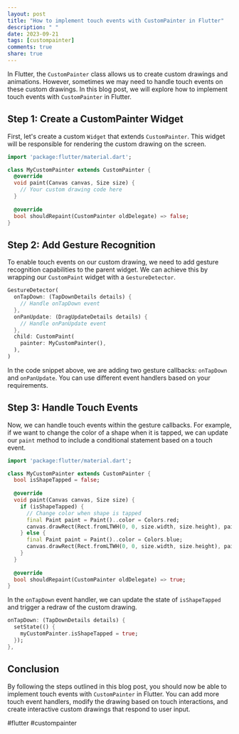 ```yaml
---
layout: post
title: "How to implement touch events with CustomPainter in Flutter"
description: " "
date: 2023-09-21
tags: [custompainter]
comments: true
share: true
---
```


In Flutter, the `CustomPainter` class allows us to create custom drawings and animations. However, sometimes we may need to handle touch events on these custom drawings. In this blog post, we will explore how to implement touch events with `CustomPainter` in Flutter.

## Step 1: Create a CustomPainter Widget

First, let's create a custom `Widget` that extends `CustomPainter`. This widget will be responsible for rendering the custom drawing on the screen.

```dart
import 'package:flutter/material.dart';

class MyCustomPainter extends CustomPainter {
  @override
  void paint(Canvas canvas, Size size) {
    // Your custom drawing code here
  }
  
  @override
  bool shouldRepaint(CustomPainter oldDelegate) => false;
}
```

## Step 2: Add Gesture Recognition

To enable touch events on our custom drawing, we need to add gesture recognition capabilities to the parent widget. We can achieve this by wrapping our `CustomPaint` widget with a `GestureDetector`.

```dart
GestureDetector(
  onTapDown: (TapDownDetails details) {
    // Handle onTapDown event
  },
  onPanUpdate: (DragUpdateDetails details) {
    // Handle onPanUpdate event
  },
  child: CustomPaint(
    painter: MyCustomPainter(),
  ),
)
```

In the code snippet above, we are adding two gesture callbacks: `onTapDown` and `onPanUpdate`. You can use different event handlers based on your requirements.

## Step 3: Handle Touch Events

Now, we can handle touch events within the gesture callbacks. For example, if we want to change the color of a shape when it is tapped, we can update our `paint` method to include a conditional statement based on a touch event.

```dart
import 'package:flutter/material.dart';

class MyCustomPainter extends CustomPainter {
  bool isShapeTapped = false;
  
  @override
  void paint(Canvas canvas, Size size) {
    if (isShapeTapped) {
      // Change color when shape is tapped
      final Paint paint = Paint()..color = Colors.red;
      canvas.drawRect(Rect.fromLTWH(0, 0, size.width, size.height), paint);
    } else {
      final Paint paint = Paint()..color = Colors.blue;
      canvas.drawRect(Rect.fromLTWH(0, 0, size.width, size.height), paint);
    }
  }
  
  @override
  bool shouldRepaint(CustomPainter oldDelegate) => true;
}
```

In the `onTapDown` event handler, we can update the state of `isShapeTapped` and trigger a redraw of the custom drawing.

```dart
onTapDown: (TapDownDetails details) {
  setState(() {
    myCustomPainter.isShapeTapped = true;
  });
},
```

## Conclusion

By following the steps outlined in this blog post, you should now be able to implement touch events with `CustomPainter` in Flutter. You can add more touch event handlers, modify the drawing based on touch interactions, and create interactive custom drawings that respond to user input.

#flutter #custompainter